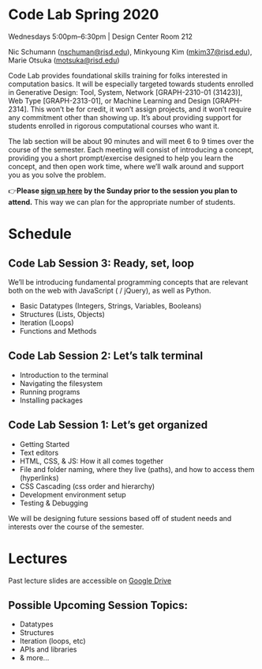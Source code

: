 # Code Lab Spring 2020

Wednesdays 5:00pm–6:30pm | Design Center Room 212

Nic Schumann (nschuman@risd.edu),
Minkyoung Kim (mkim37@risd.edu),
Marie Otsuka (motsuka@risd.edu)

Code Lab provides foundational skills training for folks interested in computation basics. It will be especially targeted towards students enrolled in Generative Design: Tool, System, Network [GRAPH-2310-01 (31423)], Web Type [GRAPH-2313-01], or  Machine Learning and Design [GRAPH-2314]. This won’t be for credit, it won’t assign projects, and it won’t require any commitment other than showing up. It’s about providing support for students enrolled in rigorous computational courses who want it.

The lab section will be about 90 minutes and will meet 6 to 9 times over the course of the semester. Each meeting will consist of introducing a concept, providing you a short prompt/exercise designed to help you learn the concept, and then open work time, where we’ll walk around and support you as you solve the problem.

👉**Please [sign up here](https://docs.google.com/spreadsheets/d/1UJF4e9RK39tvByTza2kSOql0mAdfO2C_T2cvvQUYP0s/edit?usp=sharing) by the Sunday prior to the session you plan to attend.** This way we can plan for the appropriate number of students.

# Schedule

## Code Lab Session 3: Ready, set, loop
We’ll be introducing fundamental programming concepts that are relevant both on the web with JavaScript ( / jQuery), as well as Python.

- Basic Datatypes (Integers, Strings, Variables, Booleans)
- Structures (Lists, Objects)
- Iteration (Loops)
- Functions and Methods

## Code Lab Session 2: Let’s talk terminal

- Introduction to the terminal
- Navigating the filesystem
- Running programs
- Installing packages

## Code Lab Session 1: Let’s get organized

- Getting Started
- Text editors
- HTML, CSS, & JS: How it all comes together
- File and folder naming, where they live (paths), and how to access them (hyperlinks)
- CSS Cascading (css order and hierarchy) 
- Development environment setup
- Testing & Debugging

We will be designing future sessions based off of student needs and interests over the course of the semester. 

# Lectures
Past lecture slides are accessible on [Google Drive](https://drive.google.com/open?id=1Hf3KJXnk7XSb8Xmy0DBtrlfkVhqaygkB)

## Possible Upcoming Session Topics:
- Datatypes
- Structures
- Iteration (loops, etc)
- APIs and libraries
- & more...

